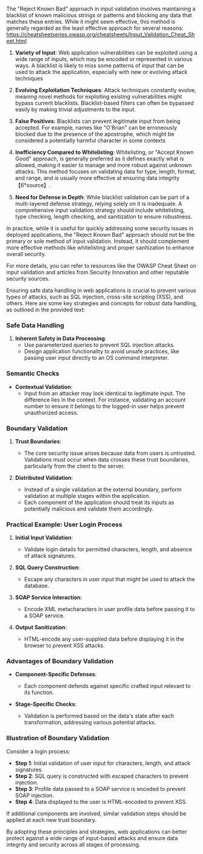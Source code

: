 The "Reject Known Bad" approach in input validation involves maintaining a blacklist of known malicious strings or patterns and blocking any data that matches these entries. While it might seem effective, this method is generally regarded as the least effective approach for several reasons:
https://cheatsheetseries.owasp.org/cheatsheets/Input_Validation_Cheat_Sheet.html

1. **Variety of Input**: Web application vulnerabilities can be exploited using a wide range of inputs, which may be encoded or represented in various ways. A blacklist is likely to miss some patterns of input that can be used to attack the application, especially with new or evolving attack techniques

2. **Evolving Exploitation Techniques**: Attack techniques constantly evolve, meaning novel methods for exploiting existing vulnerabilities might bypass current blacklists. Blacklist-based filters can often be bypassed easily by making trivial adjustments to the input.

3. **False Positives**: Blacklists can prevent legitimate input from being accepted. For example, names like "O'Brian" can be erroneously blocked due to the presence of the apostrophe, which might be considered a potentially harmful character in some contexts

4. **Inefficiency Compared to Whitelisting**: Whitelisting, or "Accept Known Good" approach, is generally preferred as it defines exactly what is allowed, making it easier to manage and more robust against unknown attacks. This method focuses on validating data for type, length, format, and range, and is usually more effective at ensuring data integrity【6†source】.

5. **Need for Defense in Depth**: While blacklist validation can be part of a multi-layered defense strategy, relying solely on it is inadequate. A comprehensive input validation strategy should include whitelisting, type checking, length checking, and sanitization to ensure robustness.

In practice, while it is useful for quickly addressing some security issues in deployed applications, the "Reject Known Bad" approach should not be the primary or sole method of input validation. Instead, it should complement more effective methods like whitelisting and proper sanitization to enhance overall security.

For more details, you can refer to resources like the OWASP Cheat Sheet on input validation and articles from Security Innovation and other reputable security sources.

Ensuring safe data handling in web applications is crucial to prevent various types of attacks, such as SQL injection, cross-site scripting (XSS), and others. Here are some key strategies and concepts for robust data handling, as outlined in the provided text:

### Safe Data Handling

1. **Inherent Safety in Data Processing**:
   - Use parameterized queries to prevent SQL injection attacks.
   - Design application functionality to avoid unsafe practices, like passing user input directly to an OS command interpreter.

### Semantic Checks

- **Contextual Validation**:
  - Input from an attacker may look identical to legitimate input. The difference lies in the context. For instance, validating an account number to ensure it belongs to the logged-in user helps prevent unauthorized access.

### Boundary Validation

1. **Trust Boundaries**:
   - The core security issue arises because data from users is untrusted. Validations must occur when data crosses these trust boundaries, particularly from the client to the server.

2. **Distributed Validation**:
   - Instead of a single validation at the external boundary, perform validation at multiple stages within the application.
   - Each component of the application should treat its inputs as potentially malicious and validate them accordingly.

### Practical Example: User Login Process

1. **Initial Input Validation**:
   - Validate login details for permitted characters, length, and absence of attack signatures.

2. **SQL Query Construction**:
   - Escape any characters in user input that might be used to attack the database.

3. **SOAP Service Interaction**:
   - Encode XML metacharacters in user profile data before passing it to a SOAP service.

4. **Output Sanitization**:
   - HTML-encode any user-supplied data before displaying it in the browser to prevent XSS attacks.

### Advantages of Boundary Validation

- **Component-Specific Defenses**:
  - Each component defends against specific crafted input relevant to its function.
  
- **Stage-Specific Checks**:
  - Validation is performed based on the data's state after each transformation, addressing various potential attacks.

### Illustration of Boundary Validation

Consider a login process:
- **Step 1**: Initial validation of user input for characters, length, and attack signatures.
- **Step 2**: SQL query is constructed with escaped characters to prevent injection.
- **Step 3**: Profile data passed to a SOAP service is encoded to prevent SOAP injection.
- **Step 4**: Data displayed to the user is HTML-encoded to prevent XSS.

If additional components are involved, similar validation steps should be applied at each new trust boundary.

By adopting these principles and strategies, web applications can better protect against a wide range of input-based attacks and ensure data integrity and security across all stages of processing.
